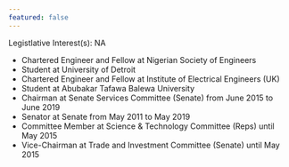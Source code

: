 ```yaml
---
featured: false
---
```

Legistlative Interest(s): NA

* Chartered Engineer and Fellow at Nigerian Society of Engineers
* Student at University of Detroit
* Chartered Engineer and Fellow at Institute of Electrical Engineers (UK)
* Student at Abubakar Tafawa Balewa University
* Chairman at Senate Services Committee (Senate) from June 2015 to June 2019
* Senator at Senate from May 2011 to May 2019
* Committee Member at Science & Technology Committee (Reps) until May 2015
* Vice-Chairman at Trade and Investment Committee (Senate) until May 2015

